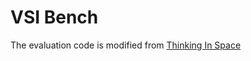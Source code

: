 # VSI Bench

The evaluation code is modified from [Thinking In Space](https://github.com/vision-x-nyu/thinking-in-space/)

